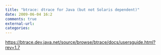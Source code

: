 ```yaml
---
title: "btrace: dtrace for Java (but not Solaris dependent)"
date: 2009-06-04 16:2
comments: true
external-url:
categories:
---
```

<https://btrace.dev.java.net/source/browse/btrace/docs/usersguide.html?rev=1.7>
